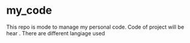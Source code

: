 # my_code
This repo is mode to manage my personal code. Code of project will be hear . There are different langiage used

